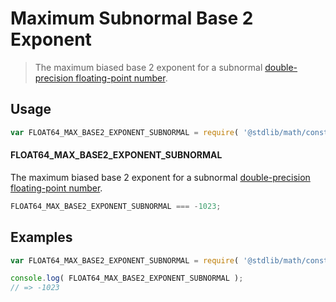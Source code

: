 # Maximum Subnormal Base 2 Exponent

> The maximum biased base 2 exponent for a subnormal [double-precision floating-point number][ieee754].

<!-- <usage> -->

## Usage

``` javascript
var FLOAT64_MAX_BASE2_EXPONENT_SUBNORMAL = require( '@stdlib/math/constants/float64-max-base2-exponent-subnormal' );
```

#### FLOAT64_MAX_BASE2_EXPONENT_SUBNORMAL

The maximum biased base 2 exponent for a subnormal [double-precision floating-point number][ieee754].

``` javascript
FLOAT64_MAX_BASE2_EXPONENT_SUBNORMAL === -1023;
```

<!-- </usage> -->


<!-- <examples> -->

## Examples

<!-- TODO: better example -->

``` javascript
var FLOAT64_MAX_BASE2_EXPONENT_SUBNORMAL = require( '@stdlib/math/constants/float64-max-base2-exponent-subnormal' );

console.log( FLOAT64_MAX_BASE2_EXPONENT_SUBNORMAL );
// => -1023
```

<!-- </examples> -->


<!-- <links> -->

[ieee754]: https://en.wikipedia.org/wiki/IEEE_754-1985

<!-- </links> -->
